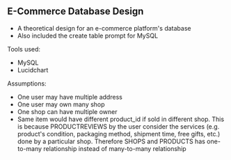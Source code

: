 ## E-Commerce Database Design
- A theoretical design for an e-commerce platform's database
- Also included the create table prompt for MySQL

Tools used:
- MySQL
- Lucidchart

Assumptions:
- One user may have multiple address
- One user may own many shop
- One shop can have multiple owner
- Same item would have different product_id if sold in different shop. This is because PRODUCTREVIEWS by the user consider the services (e.g. product's condition, packaging method, shipment time, free gifts, etc.) done by a particular shop. Therefore SHOPS and PRODUCTS has one-to-many relationship instead of many-to-many relationship